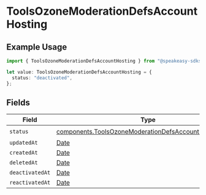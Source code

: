 # ToolsOzoneModerationDefsAccountHosting

## Example Usage

```typescript
import { ToolsOzoneModerationDefsAccountHosting } from "@speakeasy-sdks/bluesky/models/components";

let value: ToolsOzoneModerationDefsAccountHosting = {
  status: "deactivated",
};
```

## Fields

| Field                                                                                                                              | Type                                                                                                                               | Required                                                                                                                           | Description                                                                                                                        |
| ---------------------------------------------------------------------------------------------------------------------------------- | ---------------------------------------------------------------------------------------------------------------------------------- | ---------------------------------------------------------------------------------------------------------------------------------- | ---------------------------------------------------------------------------------------------------------------------------------- |
| `status`                                                                                                                           | [components.ToolsOzoneModerationDefsAccountHostingStatus](../../models/components/toolsozonemoderationdefsaccounthostingstatus.md) | :heavy_check_mark:                                                                                                                 | N/A                                                                                                                                |
| `updatedAt`                                                                                                                        | [Date](https://developer.mozilla.org/en-US/docs/Web/JavaScript/Reference/Global_Objects/Date)                                      | :heavy_minus_sign:                                                                                                                 | N/A                                                                                                                                |
| `createdAt`                                                                                                                        | [Date](https://developer.mozilla.org/en-US/docs/Web/JavaScript/Reference/Global_Objects/Date)                                      | :heavy_minus_sign:                                                                                                                 | N/A                                                                                                                                |
| `deletedAt`                                                                                                                        | [Date](https://developer.mozilla.org/en-US/docs/Web/JavaScript/Reference/Global_Objects/Date)                                      | :heavy_minus_sign:                                                                                                                 | N/A                                                                                                                                |
| `deactivatedAt`                                                                                                                    | [Date](https://developer.mozilla.org/en-US/docs/Web/JavaScript/Reference/Global_Objects/Date)                                      | :heavy_minus_sign:                                                                                                                 | N/A                                                                                                                                |
| `reactivatedAt`                                                                                                                    | [Date](https://developer.mozilla.org/en-US/docs/Web/JavaScript/Reference/Global_Objects/Date)                                      | :heavy_minus_sign:                                                                                                                 | N/A                                                                                                                                |